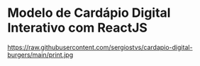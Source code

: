 # Modelo de Cardápio Digital Interativo com ReactJS

https://raw.githubusercontent.com/sergiostvs/cardapio-digital-burgers/main/print.jpg
